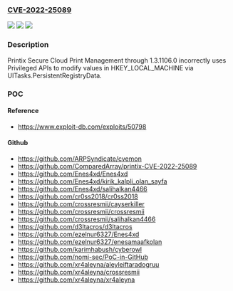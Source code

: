 ### [CVE-2022-25089](https://cve.mitre.org/cgi-bin/cvename.cgi?name=CVE-2022-25089)
![](https://img.shields.io/static/v1?label=Product&message=n%2Fa&color=blue)
![](https://img.shields.io/static/v1?label=Version&message=n%2Fa&color=blue)
![](https://img.shields.io/static/v1?label=Vulnerability&message=n%2Fa&color=brighgreen)

### Description

Printix Secure Cloud Print Management through 1.3.1106.0 incorrectly uses Privileged APIs to modify values in HKEY_LOCAL_MACHINE via UITasks.PersistentRegistryData.

### POC

#### Reference
- https://www.exploit-db.com/exploits/50798

#### Github
- https://github.com/ARPSyndicate/cvemon
- https://github.com/ComparedArray/printix-CVE-2022-25089
- https://github.com/Enes4xd/Enes4xd
- https://github.com/Enes4xd/kirik_kalpli_olan_sayfa
- https://github.com/Enes4xd/salihalkan4466
- https://github.com/cr0ss2018/cr0ss2018
- https://github.com/crossresmii/cayserkiller
- https://github.com/crossresmii/crossresmii
- https://github.com/crossresmii/salihalkan4466
- https://github.com/d3ltacros/d3ltacros
- https://github.com/ezelnur6327/Enes4xd
- https://github.com/ezelnur6327/enesamaafkolan
- https://github.com/karimhabush/cyberowl
- https://github.com/nomi-sec/PoC-in-GitHub
- https://github.com/xr4aleyna/aleyleiftaradogruu
- https://github.com/xr4aleyna/crossresmii
- https://github.com/xr4aleyna/xr4aleyna

